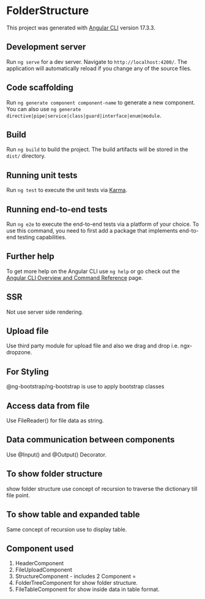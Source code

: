 # FolderStructure

This project was generated with [Angular CLI](https://github.com/angular/angular-cli) version 17.3.3.

## Development server

Run `ng serve` for a dev server. Navigate to `http://localhost:4200/`. The application will automatically reload if you change any of the source files.

## Code scaffolding

Run `ng generate component component-name` to generate a new component. You can also use `ng generate directive|pipe|service|class|guard|interface|enum|module`.

## Build

Run `ng build` to build the project. The build artifacts will be stored in the `dist/` directory.

## Running unit tests

Run `ng test` to execute the unit tests via [Karma](https://karma-runner.github.io).

## Running end-to-end tests

Run `ng e2e` to execute the end-to-end tests via a platform of your choice. To use this command, you need to first add a package that implements end-to-end testing capabilities.

## Further help

To get more help on the Angular CLI use `ng help` or go check out the [Angular CLI Overview and Command Reference](https://angular.io/cli) page.

## SSR
Not use server side rendering.

## Upload file 
Use third party module for upload file and also we drag and drop i.e. ngx-dropzone.

## For Styling 
@ng-bootstrap/ng-bootstrap is use to apply bootstrap classes

## Access data from file
Use FileReader() for file data as string.

## Data communication between components
Use @Input() and @Output() Decorator.

## To show folder structure
show folder structure use concept of recursion to traverse the dictionary till file point.

## To show table and expanded table 
Same concept of recursion use to display table.

## Component used
1. HeaderComponent
2. FileUploadComponent
3. StructureComponent - includes 2 Component = 
1. FolderTreeComponent for show folder structure.
2. FileTableComponent for show inside data in table format.



